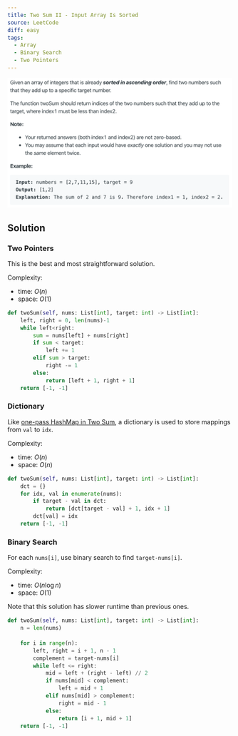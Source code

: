 ```yaml
---
title: Two Sum II - Input Array Is Sorted
source: LeetCode
diff: easy
tags:
  - Array
  - Binary Search
  - Two Pointers
---
```


<img class="medium-zoom" src="/algo/two-sum-ii-input-array-is-sorted.png" alt="https://leetcode.com/problems/two-sum-ii-input-array-is-sorted">

## Solution

### Two Pointers

This is the best and most straightforward solution.

Complexity:

- time: $O(n)$
- space: $O(1)$

```py
def twoSum(self, nums: List[int], target: int) -> List[int]:
    left, right = 0, len(nums)-1
    while left<right:
        sum = nums[left] + nums[right]
        if sum < target:
            left += 1
        elif sum > target:
            right -= 1
        else:
            return [left + 1, right + 1]
    return [-1, -1]
```

### Dictionary

Like [one-pass HashMap in Two Sum](two-sum.md#one-pass-hashmap), a dictionary is used to store mappings from `val` to `idx`.

Complexity:

- time: $O(n)$
- space: $O(n)$

```py
def twoSum(self, nums: List[int], target: int) -> List[int]:
    dct = {}
    for idx, val in enumerate(nums):
        if target - val in dct:
            return [dct[target - val] + 1, idx + 1]
        dct[val] = idx
    return [-1, -1]
```

### Binary Search

For each `nums[i]`, use binary search to find `target-nums[i]`.

Complexity:

- time: $O(n \log n)$
- space: $O(1)$

Note that this solution has slower runtime than previous ones.

```py
def twoSum(self, nums: List[int], target: int) -> List[int]:
    n = len(nums)

    for i in range(n):
        left, right = i + 1, n - 1
        complement = target-nums[i]
        while left <= right:
            mid = left + (right - left) // 2
            if nums[mid] < complement:
                left = mid + 1
            elif nums[mid] > complement:
                right = mid - 1
            else:
                return [i + 1, mid + 1]
    return [-1, -1]
```
